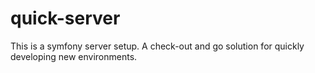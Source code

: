 # quick-server
This is a symfony server setup. A check-out and go solution for quickly developing new environments.
